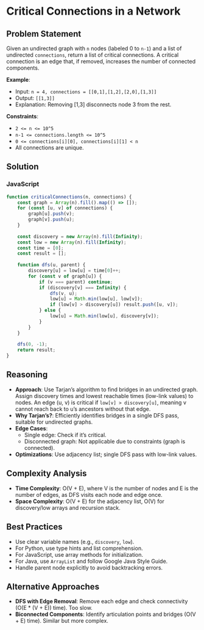 # Critical Connections in a Network

## Problem Statement
Given an undirected graph with `n` nodes (labeled 0 to `n-1`) and a list of undirected `connections`, return a list of critical connections. A critical connection is an edge that, if removed, increases the number of connected components.

**Example**:
- Input: `n = 4, connections = [[0,1],[1,2],[2,0],[1,3]]`
- Output: `[[1,3]]`
- Explanation: Removing [1,3] disconnects node 3 from the rest.

**Constraints**:
- `2 <= n <= 10^5`
- `n-1 <= connections.length <= 10^5`
- `0 <= connections[i][0], connections[i][1] < n`
- All connections are unique.

## Solution

### JavaScript
```javascript
function criticalConnections(n, connections) {
    const graph = Array(n).fill().map(() => []);
    for (const [u, v] of connections) {
        graph[u].push(v);
        graph[v].push(u);
    }
    
    const discovery = new Array(n).fill(Infinity);
    const low = new Array(n).fill(Infinity);
    const time = [0];
    const result = [];
    
    function dfs(u, parent) {
        discovery[u] = low[u] = time[0]++;
        for (const v of graph[u]) {
            if (v === parent) continue;
            if (discovery[v] === Infinity) {
                dfs(v, u);
                low[u] = Math.min(low[u], low[v]);
                if (low[v] > discovery[u]) result.push([u, v]);
            } else {
                low[u] = Math.min(low[u], discovery[v]);
            }
        }
    }
    
    dfs(0, -1);
    return result;
}
```

## Reasoning
- **Approach**: Use Tarjan’s algorithm to find bridges in an undirected graph. Assign discovery times and lowest reachable times (low-link values) to nodes. An edge (u, v) is critical if `low[v] > discovery[u]`, meaning v cannot reach back to u’s ancestors without that edge.
- **Why Tarjan’s?**: Efficiently identifies bridges in a single DFS pass, suitable for undirected graphs.
- **Edge Cases**:
  - Single edge: Check if it’s critical.
  - Disconnected graph: Not applicable due to constraints (graph is connected).
- **Optimizations**: Use adjacency list; single DFS pass with low-link values.

## Complexity Analysis
- **Time Complexity**: O(V + E), where V is the number of nodes and E is the number of edges, as DFS visits each node and edge once.
- **Space Complexity**: O(V + E) for the adjacency list, O(V) for discovery/low arrays and recursion stack.

## Best Practices
- Use clear variable names (e.g., `discovery`, `low`).
- For Python, use type hints and list comprehension.
- For JavaScript, use array methods for initialization.
- For Java, use `ArrayList` and follow Google Java Style Guide.
- Handle parent node explicitly to avoid backtracking errors.

## Alternative Approaches
- **DFS with Edge Removal**: Remove each edge and check connectivity (O(E * (V + E)) time). Too slow.
- **Biconnected Components**: Identify articulation points and bridges (O(V + E) time). Similar but more complex.